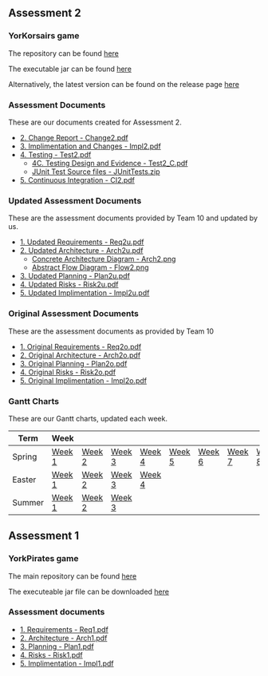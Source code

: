 ## Assessment 2

### YorKorsairs game

The repository can be found [here](https://github.com/ENG1-team5/YorKorsairs-Game)

The executable jar can be found [here](/static/YorCorsairs_Team5.jar)

Alternatively, the latest version can be found on the release page [here](https://github.com/ENG1-team5/YorKorsairs-Game/releases/)

### Assessment Documents

These are our documents created for Assessment 2.

* [2. Change Report - Change2.pdf](/static/A2/Change2.pdf)
* [3. Implimentation and Changes - Impl2.pdf](/static/A2/Impl2.pdf)
* [4. Testing - Test2.pdf](/static/A2/Test2.pdf)
    * [4C. Testing Design and Evidence - Test2_C.pdf](/static/A2/Test2_C.pdf)
    * [JUnit Test Source files - JUnitTests.zip](/static/A2/JUnitTests.zip)
* [5. Continuous Integration - CI2.pdf](/static/A2/CI2.pdf)

### Updated Assessment Documents

These are the assessment documents provided by Team 10 and updated by us.

* [1. Updated Requirements - Req2u.pdf](/static/A2u/Req2u.pdf)
* [2. Updated Architecture - Arch2u.pdf](/static/A2u/Arch2u.pdf)
    * [Concrete Architecture Diagram - Arch2.png](/static/A2u/Arch2.png)
    * [Abstract Flow Diagram - Flow2.png](/static/A2u/Flow2.png)
* [3. Updated Planning - Plan2u.pdf](/static/A2u/Plan2u.pdf)
* [4. Updated Risks - Risk2u.pdf](/static/A2u/Risk2u.pdf)
* [5. Updated Implimentation - Impl2u.pdf](/static/A2u/Impl2u.pdf)

### Original Assessment Documents

These are the assessment documents as provided by Team 10

* [1. Original Requirements - Req2o.pdf](/static/A2o/Req2o.pdf)
* [2. Original Architecture - Arch2o.pdf](/static/A2o/Arch2o.pdf)
* [3. Original Planning - Plan2o.pdf](/static/A2o/Plan2o.pdf)
* [4. Original Risks - Risk2o.pdf](/static/A2o/Risk2o.pdf)
* [5. Original Implimentation - Impl2o.pdf](/static/A2o/Impl2o.pdf)

### Gantt Charts

These are our Gantt charts, updated each week.

Term   | Week   |     |     |     |     |     |     |     |     |     |
------ | ------ | --- | --- | --- | --- | --- | --- | --- | --- | --- |
Spring | [Week 1](Spring1.pdf) | [Week 2](Spring2.pdf) | [Week 3](Spring3.pdf) | [Week 4](Spring4.pdf) | [Week 5](Spring5.pdf) | [Week 6](Spring6.pdf) | [Week 7](Spring7.pdf) | [Week 8](Spring8.pdf) | [Week 9](Spring9.pdf) | [Week 10](Spring10.pdf) |
Easter | [Week 1](Easter1.pdf) | [Week 2](Easter2.pdf) | [Week 3](Easter3.pdf) | [Week 4](Easter4.pdf) |
Summer | [Week 1](Easter1.pdf) | [Week 2](Easter2.pdf) | [Week 3](Easter3.pdf) |

## Assessment 1

### YorkPirates game

The main repository can be found [here](https://github.com/ENG1-team5/yorkPirates)

The executeable jar file can be downloaded [here](/static/YorkPirates_Team_5.jar)

### Assessment documents

* [1. Requirements - Req1.pdf](/static/A1/Req1.pdf)
* [2. Architecture - Arch1.pdf](/static/A1/Arch1.pdf)
* [3. Planning - Plan1.pdf](/static/A1/Plan1.pdf)
* [4. Risks - Risk1.pdf](/static/A1/Risk1.pdf)
* [5. Implimentation - Impl1.pdf](/static/A1/Impl1.pdf)

